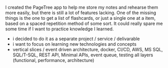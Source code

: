 I created the PageTree app to help me store my notes and rehearse them more easily, but there is still a lot of features lacking. 
One of the missing things is the one to get a list of flashcards, or just a single one at a item, based on a spaced repetition method of some sort.
It could really spare me some time if I want to practice knowledge I learned. 

- i decided to do it as a separate project / service / delivarable
- i want to focus on learning new technologies and concepts
- vertical slices / event driven architecture, docker, CI/CD, AWS, MS SQL, SQL/T-SQL, REST API, Minimal APIs, event queue, testing all layers (functional, performance, architecture)
